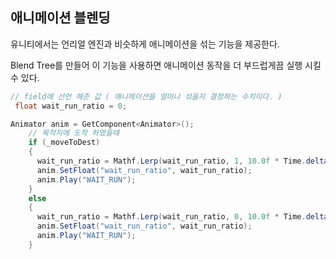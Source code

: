 ## 애니메이션 블렌딩

유니티에서는 언리얼 엔진과 비슷하게 애니메이션을 섞는 기능을 제공한다.

Blend Tree를 만들어 이 기능을 사용하면 애니메이션 동작을 더 부드럽게끔 실행 시킬 수 있다.

```C#
// field에 선언 해준 값 ( 애니메이션을 얼마나 섞을지 결정하는 수치이다. )
 float wait_run_ratio = 0;

Animator anim = GetComponent<Animator>();
    // 목적지에 도착 하였을때
    if (_moveToDest)
    {
      wait_run_ratio = Mathf.Lerp(wait_run_ratio, 1, 10.0f * Time.deltaTime);
      anim.SetFloat("wait_run_ratio", wait_run_ratio);
      anim.Play("WAIT_RUN");
    }
    else
    {
      wait_run_ratio = Mathf.Lerp(wait_run_ratio, 0, 10.0f * Time.deltaTime);
      anim.SetFloat("wait_run_ratio", wait_run_ratio);
      anim.Play("WAIT_RUN");
    }

```
